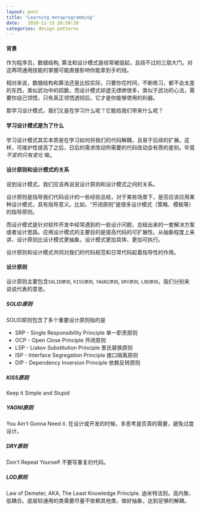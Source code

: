 ```yaml
---
layout: post
title: "Learning metaprogramming"
date:   2020-11-15 20:50:20
categories: design patterns
---
```


#### 背景
作为程序员，数据结构, 算法和设计模式是经常被提起，且绕不过的三扇大门。对这两项通用技能的掌握可能直接影响你能拿到手的钱。

相对来说，数据结构和算法还是比较实际，只要你花时间，不断练习，都不会太差的东西，类似武功中的招数。而设计模式却虚无缥缈很多，类似于武功的心法，需要你自己领悟，只有真正领悟透彻后，它才是你能够使用的利器。

那学习设计模式，我们又是在学习什么呢？它能给我们带来什么呢？

#### 学习设计模式是为了什么
学习设计模式其实本质是在学习如何将我们的代码解耦，且易于后续的扩展。这样，可维护性提高了之后，日后的需求改动所需要的代码改动会有质的差别。毕竟 *不变的只有变化* 嘛。

#### 设计原则和设计模式的关系
说到设计模式，我们应该再说说设计原则和设计模式之间的关系。

设计原则是指导我们代码设计的一些经验总结，对于某些场景下，是否应该应用某种设计模式，具有指导意义。比如，“开闭原则”是很多设计模式（策略、模板等）的指导原则。

而设计模式是针对软件开发中经常遇到的一些设计问题，总结出来的一套解决方案或者设计思路。应用设计模式的主要目的是提高代码的可扩展性。从抽象程度上来讲，设计原则比设计模式更抽象。设计模式更加具体、更加可执行。

设计原则和设计模式共同对我们的代码规范和日常代码起着指导性的作用。

#### 设计原则
设计原则主要包含`SOLID原则`, `KISS原则`, `YAGNI原则`, `DRY原则`, `LOD原则`。我们分别来说说代表的意思。

##### SOLID原则
SOLID原则包含了多个重要设计原则指的是
 - SRP - Single Responsibility Principle 单一职责原则
 - OCP - Open Close Principle 开闭原则
 - LSP - Liskov Substitution Principle 里氏替换原则
 - ISP - Interface Segregation Principle 接口隔离原则
 - DIP - Dependency Inversion Principle 依赖反转原则

##### KISS原则
Keep it Simple and Stupid

##### YAGNI原则
You Ain't Gonna Need it. 在设计或开发的时候，多思考是否真的需要，避免过度设计。

##### DRY原则
Don't Repeat Yourself 不要写重复的代码。

##### LOD原则
Law of Demeter, AKA, The Least Knowledge Principle. 迪米特法则。高内聚、低耦合。底层较通用的类需要尽量不依赖其他类，做好抽象，达到足够的解耦。




